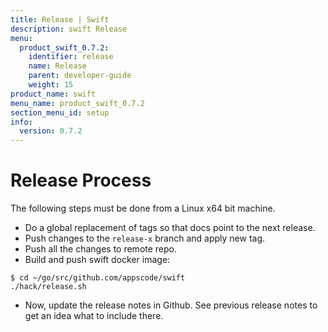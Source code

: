 ```yaml
---
title: Release | Swift
description: swift Release
menu:
  product_swift_0.7.2:
    identifier: release
    name: Release
    parent: developer-guide
    weight: 15
product_name: swift
menu_name: product_swift_0.7.2
section_menu_id: setup
info:
  version: 0.7.2
---
```


# Release Process

The following steps must be done from a Linux x64 bit machine.

- Do a global replacement of tags so that docs point to the next release.
- Push changes to the `release-x` branch and apply new tag.
- Push all the changes to remote repo.
- Build and push swift docker image:

```console
$ cd ~/go/src/github.com/appscode/swift
./hack/release.sh
```

- Now, update the release notes in Github. See previous release notes to get an idea what to include there.
